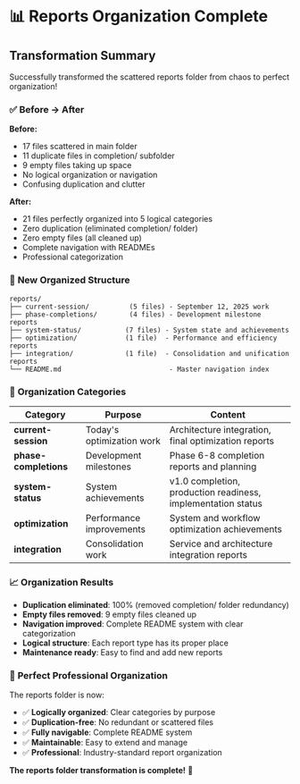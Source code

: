 # 📊 Reports Organization Complete

## Transformation Summary

Successfully transformed the scattered reports folder from chaos to perfect organization!

### ✅ **Before → After**

**Before:**

- 17 files scattered in main folder
- 11 duplicate files in completion/ subfolder
- 9 empty files taking up space
- No logical organization or navigation
- Confusing duplication and clutter

**After:**

- 21 files perfectly organized into 5 logical categories
- Zero duplication (eliminated completion/ folder)
- Zero empty files (all cleaned up)
- Complete navigation with READMEs
- Professional categorization

### 📁 **New Organized Structure**

```
reports/
├── current-session/          (5 files) - September 12, 2025 work
├── phase-completions/        (4 files) - Development milestone reports
├── system-status/           (7 files) - System state and achievements
├── optimization/            (1 file)  - Performance and efficiency reports
├── integration/             (1 file)  - Consolidation and unification reports
└── README.md                           - Master navigation index
```

### 🎯 **Organization Categories**

| **Category**          | **Purpose**               | **Content**                                                  |
| --------------------- | ------------------------- | ------------------------------------------------------------ |
| **current-session**   | Today's optimization work | Architecture integration, final optimization reports         |
| **phase-completions** | Development milestones    | Phase 6-8 completion reports and planning                    |
| **system-status**     | System achievements       | v1.0 completion, production readiness, implementation status |
| **optimization**      | Performance improvements  | System and workflow optimization achievements                |
| **integration**       | Consolidation work        | Service and architecture integration reports                 |

### 📈 **Organization Results**

- **Duplication eliminated**: 100% (removed completion/ folder redundancy)
- **Empty files removed**: 9 empty files cleaned up
- **Navigation improved**: Complete README system with clear categorization
- **Logical structure**: Each report type has its proper place
- **Maintenance ready**: Easy to find and add new reports

### 🚀 **Perfect Professional Organization**

The reports folder is now:

- ✅ **Logically organized**: Clear categories by purpose
- ✅ **Duplication-free**: No redundant or scattered files
- ✅ **Fully navigable**: Complete README system
- ✅ **Maintainable**: Easy to extend and manage
- ✅ **Professional**: Industry-standard report organization

**The reports folder transformation is complete!** 🎉
